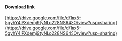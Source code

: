 #### Download link
[https://drive.google.com/file/d/1nx5-5gyhY4lPXdemj9tyNLo228NS64SO/view?usp=sharing](https://drive.google.com/file/d/1nx5-5gyhY4lPXdemj9tyNLo228NS64SO/view?usp=sharing)